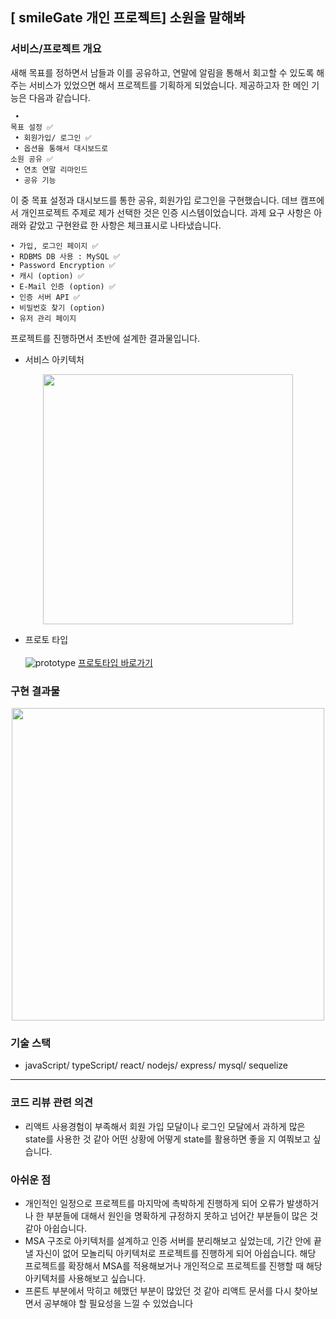 
## [ smileGate 개인 프로젝트]  소원을 말해봐

### 서비스/프로젝트 개요
  새해 목표를 정하면서 남들과 이를 공유하고, 연말에 알림을 통해서 회고할 수 있도록 해주는 서비스가 있었으면 해서 프로젝트를 기획하게 되었습니다.
  제공하고자 한 메인 기능은 다음과 같습니다.
    <pre><code>
    • 목표 설정 ✅ <br>
    • 회원가입/ 로그인 ✅ <br>
    • 옵션을 통해서 대시보드로 소원 공유 ✅<br>
    • 연초 연말 리마인드<br>
    • 공유 기능
    </code></pre>
    이 중 목표 설정과 대시보드를 통한 공유, 회원가입 로그인을 구현했습니다.
    데브 캠프에서 개인프로젝트 주제로 제가 선택한 것은 인증 시스템이었습니다.
    과제 요구 사항은 아래와 같았고 구현완료 한 사항은 체크표시로 나타냈습니다.
    
    • 가입, 로그인 페이지 ✅ 
    • RDBMS DB 사용 : MySQL ✅
    • Password Encryption ✅ 
    • 캐시 (option) ✅ 
    • E-Mail 인증 (option) ✅ 
    • 인증 서버 API ✅ 
    • 비밀번호 찾기 (option) 
    • 유저 관리 페이지 

프로젝트를 진행하면서 초반에 설계한 결과물입니다.<br>
- 서비스 아키텍처

<div align="center">
<img src="https://ifh.cc/g/KWFhCM.png" width="400">
</div>

- 프로토 타입<br>
    <br>
    ![prototype](https://user-images.githubusercontent.com/57889360/209469629-65d83c18-f116-4ad1-bca4-979817af5dc7.png)
    [프로토타입 바로가기](https://www.figma.com/file/SwfAChJkat0hpaQeQIqK8D/smilegate-project?node-id=2%3A322&t=SAAYZfVux2GkA2PU-0)
    <br>
    

### 구현 결과물
<div align="center">

<img src="https://s3.us-west-2.amazonaws.com/secure.notion-static.com/7c37c9aa-a372-41d6-82d2-820d77f4b9f3/%E1%84%92%E1%85%AA%E1%84%86%E1%85%A7%E1%86%AB_%E1%84%80%E1%85%B5%E1%84%85%E1%85%A9%E1%86%A8_2022-12-25_%E1%84%8B%E1%85%A9%E1%84%92%E1%85%AE_8_54_39_AdobeExpress_AdobeExpress_%281%29.gif?X-Amz-Algorithm=AWS4-HMAC-SHA256&X-Amz-Content-Sha256=UNSIGNED-PAYLOAD&X-Amz-Credential=AKIAT73L2G45EIPT3X45%2F20221225%2Fus-west-2%2Fs3%2Faws4_request&X-Amz-Date=20221225T125041Z&X-Amz-Expires=86400&X-Amz-Signature=483c364f211b81b90b44f927f216cf75583493ec489f537c83c23e5969f4c1b8&X-Amz-SignedHeaders=host&x-id=GetObject" width="500" >

</div>

### 기술 스택 
- javaScript/ typeScript/ react/ nodejs/ express/ mysql/ sequelize

----
### 코드 리뷰 관련 의견

- 리액트 사용경험이 부족해서 회원 가입 모달이나 로그인 모달에서 과하게 많은 state를 사용한 것 같아 어떤 상황에 어떻게 state를 활용하면 좋을 지 여쭤보고 싶습니다.

### 아쉬운 점

- 개인적인 일정으로 프로젝트를 마지막에 촉박하게 진행하게 되어 오류가 발생하거나 한 부분들에 대해서 원인을 명확하게 규정하지 못하고 넘어간 부분들이 많은 것 같아 아쉽습니다.
- MSA 구조로 아키텍처를 설계하고 인증 서버를 분리해보고 싶었는데, 기간 안에 끝낼 자신이 없어 모놀리틱 아키텍처로 프로젝트를 진행하게 되어 아쉽습니다. 해당 프로젝트를 확장해서 MSA를 적용해보거나 개인적으로 프로젝트를 진행할 때 해당 아키텍처를 사용해보고 싶습니다.
- 프론트 부분에서 막히고 헤맸던 부분이 많았던 것 같아 리액트 문서를 다시 찾아보면서 공부해야 할 필요성을 느낄 수 있었습니다

